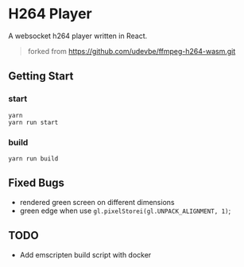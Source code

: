 # H264 Player

A websocket h264 player written in React.

> forked from https://github.com/udevbe/ffmpeg-h264-wasm.git

## Getting Start

### start 

```
yarn
yarn run start
```

### build

```
yarn run build
```


## Fixed Bugs

- rendered green screen on different dimensions
- green edge when use ```gl.pixelStorei(gl.UNPACK_ALIGNMENT, 1)```;

## TODO

- Add emscripten build script with docker
